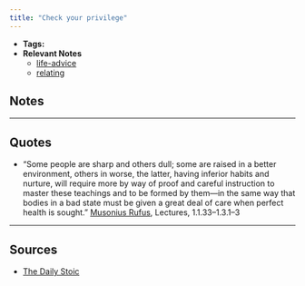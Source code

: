 ```yaml
---
title: "Check your privilege"
---
```


- **Tags:** 
- **Relevant Notes**
	- [life-advice](moc/life-advice.md)
	- [relating](notes/perdev/kindness/relating-to-others.md)

## Notes

---

## Quotes
- “Some people are sharp and others dull; some are raised in a better environment, others in worse, the latter, having inferior habits and nurture, will require more by way of proof and careful instruction to master these teachings and to be formed by them—in the same way that bodies in a bad state must be given a great deal of care when perfect health is sought.” [Musonius Rufus](notes/people/musconius-rufus..md), Lectures, 1.1.33–1.3.1–3

---
## Sources
- [The Daily Stoic](notes/books/the-daily-stoic.md)